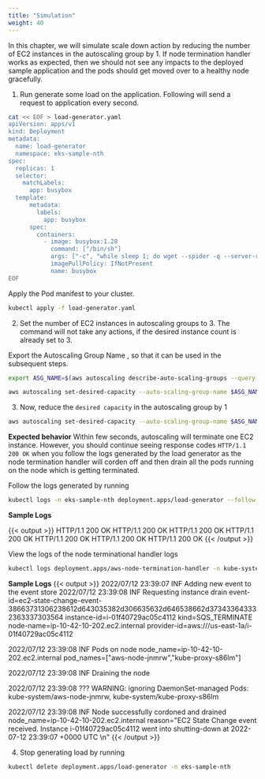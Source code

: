 ```yaml
---
title: "Simulation"
weight: 40
---
```


In this chapter, we will simulate scale down action by reducing the number of EC2 instances in the autoscaling group by 1. If node termination handler works as expected, then we should not see any impacts to the deployed sample application and the pods should get moved over to a healthy node gracefully.


1. Run generate some load on the application. Following will send a request to application every second.

```bash
cat << EOF > load-generator.yaml
apiVersion: apps/v1
kind: Deployment
metadata:
  name: load-generator
  namespace: eks-sample-nth
spec:
  replicas: 1
  selector:
    matchLabels:
      app: busybox
  template:
      metadata:
        labels:
          app: busybox
      spec:
        containers:
          - image: busybox:1.28
            command: ["/bin/sh"]
            args: ["-c", "while sleep 1; do wget --spider -q --server-response http://$NTH_LB 2>&1 | awk 'NR==1{print $2}'; done"]
            imagePullPolicy: IfNotPresent
            name: busybox
EOF
```

 Apply the Pod manifest to your cluster.

```bash
kubectl apply -f load-generator.yaml
```

2. Set the number of EC2 instances in autoscaling groups to 3. The command will not take any actions, if the desired instance count is already set to 3.

Export the Autoscaling Group Name , so that it can be used in the subsequent steps.

```bash
export ASG_NAME=$(aws autoscaling describe-auto-scaling-groups --query "AutoScalingGroups[? Tags[? (Key=='eks:cluster-name') && Value=='$EKS_CLUSTER_NAME']].AutoScalingGroupName" --output text)
```

```bash
aws autoscaling set-desired-capacity --auto-scaling-group-name $ASG_NAME --desired-capacity 3
```

3. Now, reduce the `desired capacity` in the autoscaling group by 1

```bash
aws autoscaling set-desired-capacity --auto-scaling-group-name $ASG_NAME --desired-capacity 2
```

**Expected behavior** Within few seconds, autoscaling will terminate one EC2 instance. However, you should continue seeing response codes `HTTP/1.1 200 OK` when you follow the logs generated by the load generator as the node termination handler will corden off and then drain all the pods running on the node which is getting terminated. 

Follow the logs generated by running

```bash test=false
kubectl logs -n eks-sample-nth deployment.apps/load-generator --follow
```

**Sample Logs**

{{< output >}}
  HTTP/1.1 200 OK
  HTTP/1.1 200 OK
  HTTP/1.1 200 OK
  HTTP/1.1 200 OK
  HTTP/1.1 200 OK
  HTTP/1.1 200 OK
  HTTP/1.1 200 OK
{{< /output >}}

View the logs of the node terminational handler logs 

```bash 
kubectl logs deployment.apps/aws-node-termination-handler -n kube-system
```

**Sample Logs**
{{< output >}}
2022/07/12 23:39:07 INF Adding new event to the event store 
2022/07/12 23:39:08 INF Requesting instance drain event-id=ec2-state-change-event-38663731306238612d643035382d306635632d646538662d373433643332363337303564 instance-id=i-01f40729ac05c4112 kind=SQS_TERMINATE node-name=ip-10-42-10-202.ec2.internal provider-id=aws:///us-east-1a/i-01f40729ac05c4112

2022/07/12 23:39:08 INF Pods on node node_name=ip-10-42-10-202.ec2.internal pod_names=["aws-node-jnmrw","kube-proxy-s86lm"]

2022/07/12 23:39:08 INF Draining the node

2022/07/12 23:39:08 ??? WARNING: ignoring DaemonSet-managed Pods: kube-system/aws-node-jnmrw, kube-system/kube-proxy-s86lm

2022/07/12 23:39:08 INF Node successfully cordoned and drained node_name=ip-10-42-10-202.ec2.internal reason="EC2 State Change event received. Instance i-01f40729ac05c4112 went into shutting-down at 2022-07-12 23:39:07 +0000 UTC \n"
{{< /output >}}

4. Stop generating load by running

```bash
kubectl delete deployment.apps/load-generator -n eks-sample-nth
```